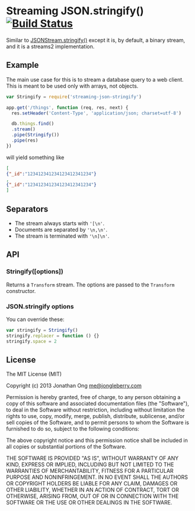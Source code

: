 # Streaming JSON.stringify() [![Build Status](https://travis-ci.org/stream-utils/streaming-json-stringify.png)](https://travis-ci.org/stream-utils/streaming-json-stringify)

Similar to [JSONStream.stringify()](https://github.com/dominictarr/JSONStream#jsonstreamstringifyopen-sep-close) except it is, by default, a binary stream, and it is a streams2 implementation.

## Example

The main use case for this is to stream a database query to a web client.
This is meant to be used only with arrays, not objects.

```js
var Stringify = require('streaming-json-stringify')

app.get('/things', function (req, res, next) {
  res.setHeader('Content-Type', 'application/json; charset=utf-8')

  db.things.find()
  .stream()
  .pipe(Stringify())
  .pipe(res)
})
```

will yield something like

```json
[
{"_id":"123412341234123412341234"}
,
{"_id":"123412341234123412341234"}
]

```

## Separators

* The stream always starts with `'[\n'`.
* Documents are separated by `'\n,\n'`.
* The stream is terminated with `'\n]\n'`.

## API

### Stringify([options])

Returns a `Transform` stream.
The options are passed to the `Transform` constructor.

### JSON.stringify options

You can override these:

```js
var stringify = Stringify()
stringify.replacer = function () {}
stringify.space = 2
```

## License

The MIT License (MIT)

Copyright (c) 2013 Jonathan Ong me@jongleberry.com

Permission is hereby granted, free of charge, to any person obtaining a copy
of this software and associated documentation files (the "Software"), to deal
in the Software without restriction, including without limitation the rights
to use, copy, modify, merge, publish, distribute, sublicense, and/or sell
copies of the Software, and to permit persons to whom the Software is
furnished to do so, subject to the following conditions:

The above copyright notice and this permission notice shall be included in
all copies or substantial portions of the Software.

THE SOFTWARE IS PROVIDED "AS IS", WITHOUT WARRANTY OF ANY KIND, EXPRESS OR
IMPLIED, INCLUDING BUT NOT LIMITED TO THE WARRANTIES OF MERCHANTABILITY,
FITNESS FOR A PARTICULAR PURPOSE AND NONINFRINGEMENT. IN NO EVENT SHALL THE
AUTHORS OR COPYRIGHT HOLDERS BE LIABLE FOR ANY CLAIM, DAMAGES OR OTHER
LIABILITY, WHETHER IN AN ACTION OF CONTRACT, TORT OR OTHERWISE, ARISING FROM,
OUT OF OR IN CONNECTION WITH THE SOFTWARE OR THE USE OR OTHER DEALINGS IN
THE SOFTWARE.
